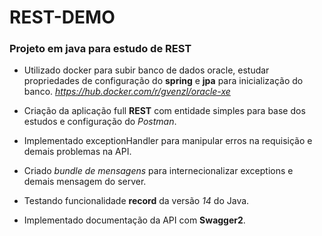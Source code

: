 # **REST-DEMO**

### **Projeto em java para estudo de REST**

- Utilizado docker para subir banco de dados oracle, estudar propriedades de configuração do **spring** e **jpa** para
  inicialização do banco.
  _https://hub.docker.com/r/gvenzl/oracle-xe_

- Criação da aplicação full **REST** com entidade simples para base dos estudos e configuração do _Postman_.
- Implementado exceptionHandler para manipular erros na requisição e demais problemas na API.
- Criado _bundle de mensagens_ para internecionalizar exceptions e demais mensagem do server.
- Testando funcionalidade **record** da versão _14_ do Java.
- Implementado documentação da API com **Swagger2**.